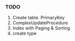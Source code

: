 ﻿### TODO

1. Create table. PrimaryKey
2. ComplexUpdateProcedure
3. Index with Paging & Sorting
4. create type